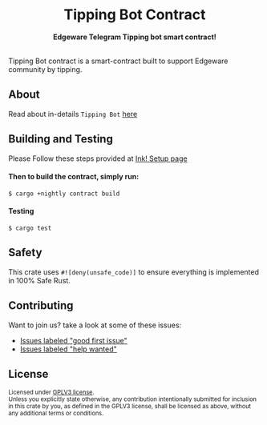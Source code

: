 <h1 align="center">Tipping Bot Contract</h1>

<div align="center">
  <strong>Edgeware Telegram Tipping bot smart contract!</strong>
 </div>
<br />

Tipping Bot contract is a smart-contract built to support Edgeware community by tipping.

## About

Read about in-details `Tipping Bot` [here](./lib.rs)

## Building and Testing

Please Follow these steps provided at [Ink! Setup page](https://paritytech.github.io/ink-docs/getting-started/setup)

#### Then to build the contract, simply run:

```
$ cargo +nightly contract build
```


#### Testing

```
$ cargo test
```


## Safety

This crate uses `#![deny(unsafe_code)]` to ensure everything is implemented in
100% Safe Rust.


## Contributing

Want to join us? take a look at some of these issues:

- [Issues labeled "good first issue"][good-first-issue]
- [Issues labeled "help wanted"][help-wanted]

[good-first-issue]: https://github.com/shekohex/tipbot-contract/labels/good%20first%20issue
[help-wanted]: https://github.com/shekohex/tipbot-contract/labels/help%20wanted


## License

<sup>
Licensed under <a href="LICENSE">GPLV3 license</a>.
</sup>

<br/>

<sub>
Unless you explicitly state otherwise, any contribution intentionally submitted
for inclusion in this crate by you, as defined in the GPLV3 license, shall
be licensed as above, without any additional terms or conditions.
</sub>

